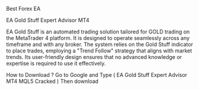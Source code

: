 Best Forex EA 


EA Gold Stuff Expert Advisor MT4

EA Gold Stuff is an automated trading solution tailored for GOLD trading on the MetaTrader 4 platform. It is designed to operate seamlessly across any timeframe and with any broker. The system relies on the Gold Stuff indicator to place trades, employing a "Trend Follow" strategy that aligns with market trends. Its user-friendly design ensures that no advanced knowledge or expertise is required to use it effectively.

How to Download ? Go to Google and Type ( EA Gold Stuff Expert Advisor MT4 MQL5 Cracked ) Then download
